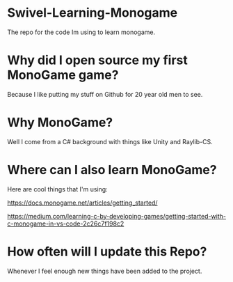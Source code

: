 # Swivel-Learning-Monogame
The repo for the code Im using to learn monogame.
# Why did I open source my first MonoGame game?
Because I like putting my stuff on Github for 20 year old men to see.
# Why MonoGame?
Well I come from a C# background with things like Unity and Raylib-CS.
# Where can I also learn MonoGame?
Here are cool things that I'm using:

https://docs.monogame.net/articles/getting_started/

https://medium.com/learning-c-by-developing-games/getting-started-with-c-monogame-in-vs-code-2c26c7f198c2
# How often will I update this Repo?
Whenever I feel enough new things have been added to the project.
